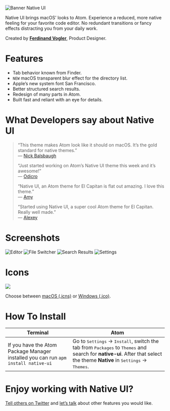 ![Banner Native UI](https://cloud.githubusercontent.com/assets/8401092/20631149/769f190a-b335-11e6-91ba-aad73f7f4c49.jpg)

Native UI brings macOS’ looks to Atom. Experience a reduced, more native feeling for your favorite code editor. No redundant transitions or fancy effects distracting you from your daily work.

Created by **[Ferdinand Vogler](https://www.twitter.com/ferdinandvogler)**, Product Designer.

# Features

- Tab behavior known from Finder.
- `NEW` macOS transparent blur effect for the directory list.
- Apple’s new system font San Francisco.
- Better structured search results.
- Redesign of many parts in Atom.
- Built fast and reliant with an eye for details.

# What Developers say about Native UI

> “This theme makes Atom look like it should on macOS. It’s the gold standard for native themes.”  
> — [Nick Balsbaugh](https://github.com/fv0/native-ui/issues/70#issuecomment-306361702)
>
> “Just started working on Atom’s Native UI theme this week and it’s awesome!”  
> — [Odicro](https://twitter.com/odicro/status/744053690164723712)
>
> “Native UI, an Atom theme for El Capitan is flat out amazing. I love this theme.”  
> — [Amy](https://twitter.com/lexicalunit/status/715246366293934083)
>
> “Started using Native UI, a super cool Atom theme for El Capitan. Really well made.”  
> — [Alexey](https://twitter.com/laughedelic/status/667736559064621058)

# Screenshots

![Editor](https://user-images.githubusercontent.com/8401092/29223143-ca3f182e-7ec5-11e7-95e0-62dd1f2b6878.jpg)
![File Switcher](https://user-images.githubusercontent.com/8401092/29223144-ca5851fe-7ec5-11e7-80ff-bdf86afff71f.jpg)
![Search Results](https://user-images.githubusercontent.com/8401092/29223145-ca5eaafe-7ec5-11e7-85c4-066a71c5a535.jpg)
![Settings](https://user-images.githubusercontent.com/8401092/29223146-ca5ebeb8-7ec5-11e7-932b-b0ef74986ddb.jpg)


# Icons

![](https://cloud.githubusercontent.com/assets/8401092/20631850/50eec71a-b339-11e6-9cf1-e245e8d6451b.png)

Choose between [macOS (.icns)](https://github.com/fv0/native-ui/raw/master/Atom.icns) or [Windows (.ico)](https://github.com/fv0/native-ui/raw/master/Atom.ico).

# How To Install

Terminal | Atom
--- | ---
If you have the Atom Package Manager installed you can run `apm install native-ui` | Go to <kbd>Settings</kbd> → <kbd>Install</kbd>, switch the tab from <kbd>Packages</kbd> to <kbd>Themes</kbd> and search for **native-ui**. After that select the theme **Native** in <kbd>Settings</kbd> → <kbd>Themes</kbd>.

# Enjoy working with Native UI?

[Tell others on Twitter](https://twitter.com/intent/tweet?text=Native%20UI,%20a%20Atom%20theme%20for%20El%20Capitan&url=http%3A%2F%2Fatom.io/themes/native-ui&via=ferdinandvogler) and [let’s talk](https://twitter.com/intent/tweet?text=@ferdinandvogler) about other features you would like.
